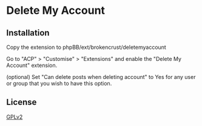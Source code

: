 # Delete My Account

## Installation

Copy the extension to phpBB/ext/brokencrust/deletemyaccount

Go to "ACP" > "Customise" > "Extensions" and enable the "Delete My Account" extension.

(optional) Set "Can delete posts when deleting account" to Yes for any user or group that you wish to have this option.

## License

[GPLv2](license.txt)
